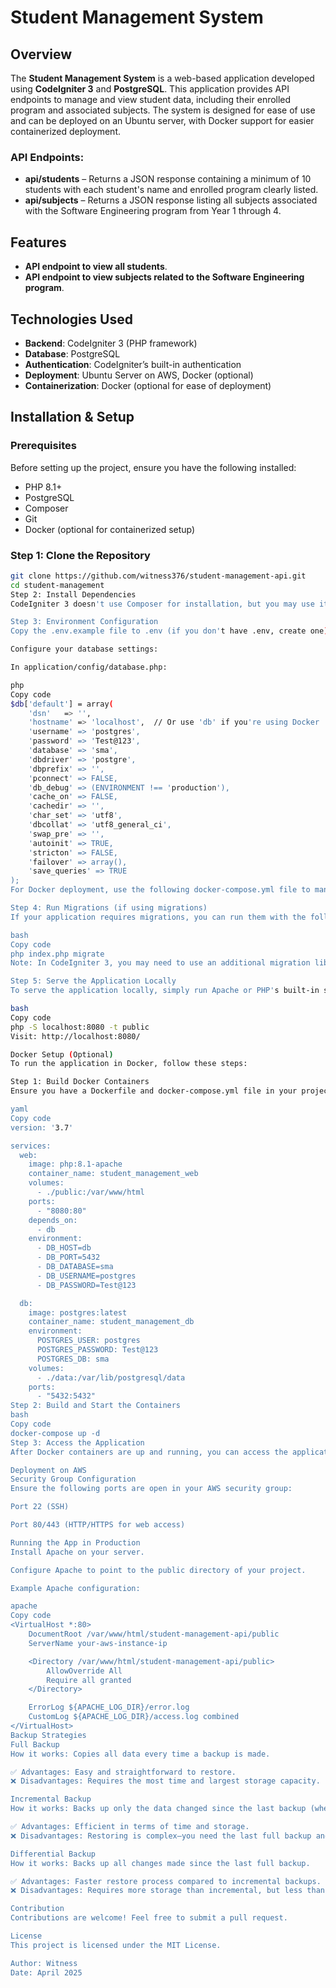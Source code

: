 # Student Management System

## Overview

The **Student Management System** is a web-based application developed using **CodeIgniter 3** and **PostgreSQL**. This application provides API endpoints to manage and view student data, including their enrolled program and associated subjects. The system is designed for ease of use and can be deployed on an Ubuntu server, with Docker support for easier containerized deployment.

### API Endpoints:
- **api/students** – Returns a JSON response containing a minimum of 10 students with each student's name and enrolled program clearly listed.
- **api/subjects** – Returns a JSON response listing all subjects associated with the Software Engineering program from Year 1 through 4.

## Features
- **API endpoint to view all students**.
- **API endpoint to view subjects related to the Software Engineering program**.

## Technologies Used
- **Backend**: CodeIgniter 3 (PHP framework)
- **Database**: PostgreSQL
- **Authentication**: CodeIgniter’s built-in authentication
- **Deployment**: Ubuntu Server on AWS, Docker (optional)
- **Containerization**: Docker (optional for ease of deployment)

## Installation & Setup

### Prerequisites
Before setting up the project, ensure you have the following installed:

- PHP 8.1+
- PostgreSQL
- Composer
- Git
- Docker (optional for containerized setup)

### Step 1: Clone the Repository
```bash
git clone https://github.com/witness376/student-management-api.git
cd student-management
Step 2: Install Dependencies
CodeIgniter 3 doesn't use Composer for installation, but you may use it for managing libraries. For now, ensure that your CodeIgniter 3 project is ready with the necessary dependencies. You may need to manually set up your composer.json if required.

Step 3: Environment Configuration
Copy the .env.example file to .env (if you don't have .env, create one).

Configure your database settings:

In application/config/database.php:

php
Copy code
$db['default'] = array(
    'dsn'   => '',
    'hostname' => 'localhost',  // Or use 'db' if you're using Docker
    'username' => 'postgres',
    'password' => 'Test@123',
    'database' => 'sma',
    'dbdriver' => 'postgre',
    'dbprefix' => '',
    'pconnect' => FALSE,
    'db_debug' => (ENVIRONMENT !== 'production'),
    'cache_on' => FALSE,
    'cachedir' => '',
    'char_set' => 'utf8',
    'dbcollat' => 'utf8_general_ci',
    'swap_pre' => '',
    'autoinit' => TRUE,
    'stricton' => FALSE,
    'failover' => array(),
    'save_queries' => TRUE
);
For Docker deployment, use the following docker-compose.yml file to manage the PostgreSQL and PHP containers.

Step 4: Run Migrations (if using migrations)
If your application requires migrations, you can run them with the following command:

bash
Copy code
php index.php migrate
Note: In CodeIgniter 3, you may need to use an additional migration library to handle database migrations, as CodeIgniter does not natively support migrations in the same way as newer versions.

Step 5: Serve the Application Locally
To serve the application locally, simply run Apache or PHP's built-in server:

bash
Copy code
php -S localhost:8080 -t public
Visit: http://localhost:8080/

Docker Setup (Optional)
To run the application in Docker, follow these steps:

Step 1: Build Docker Containers
Ensure you have a Dockerfile and docker-compose.yml file in your project root directory. Here's an example docker-compose.yml file for the project:

yaml
Copy code
version: '3.7'

services:
  web:
    image: php:8.1-apache
    container_name: student_management_web
    volumes:
      - ./public:/var/www/html
    ports:
      - "8080:80"
    depends_on:
      - db
    environment:
      - DB_HOST=db
      - DB_PORT=5432
      - DB_DATABASE=sma
      - DB_USERNAME=postgres
      - DB_PASSWORD=Test@123

  db:
    image: postgres:latest
    container_name: student_management_db
    environment:
      POSTGRES_USER: postgres
      POSTGRES_PASSWORD: Test@123
      POSTGRES_DB: sma
    volumes:
      - ./data:/var/lib/postgresql/data
    ports:
      - "5432:5432"
Step 2: Build and Start the Containers
bash
Copy code
docker-compose up -d
Step 3: Access the Application
After Docker containers are up and running, you can access the application at http://localhost:8080/.

Deployment on AWS
Security Group Configuration
Ensure the following ports are open in your AWS security group:

Port 22 (SSH)

Port 80/443 (HTTP/HTTPS for web access)

Running the App in Production
Install Apache on your server.

Configure Apache to point to the public directory of your project.

Example Apache configuration:

apache
Copy code
<VirtualHost *:80>
    DocumentRoot /var/www/html/student-management-api/public
    ServerName your-aws-instance-ip

    <Directory /var/www/html/student-management-api/public>
        AllowOverride All
        Require all granted
    </Directory>

    ErrorLog ${APACHE_LOG_DIR}/error.log
    CustomLog ${APACHE_LOG_DIR}/access.log combined
</VirtualHost>
Backup Strategies
Full Backup
How it works: Copies all data every time a backup is made.

✅ Advantages: Easy and straightforward to restore.
❌ Disadvantages: Requires the most time and largest storage capacity.

Incremental Backup
How it works: Backs up only the data changed since the last backup (whether full or incremental).

✅ Advantages: Efficient in terms of time and storage.
❌ Disadvantages: Restoring is complex—you need the last full backup and all incremental backups made since.

Differential Backup
How it works: Backs up all changes made since the last full backup.

✅ Advantages: Faster restore process compared to incremental backups.
❌ Disadvantages: Requires more storage than incremental, but less than full backups.

Contribution
Contributions are welcome! Feel free to submit a pull request.

License
This project is licensed under the MIT License.

Author: Witness
Date: April 2025
